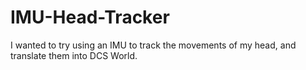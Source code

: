 # IMU-Head-Tracker
I wanted to try using an IMU to track the movements of my head, and translate them into DCS World.

